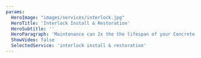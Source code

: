 ```yaml
---
params:
  HeroImage: "images/services/interlock.jpg"
  HeroTitle: 'Interlock Install & Restoration'
  HeroSubtitle: ''
  HeroParagraph: 'Maintenance can 2x the the lifespan of your Concrete.Our industry leading sealer provides superior protection against staining, salt damage, color degradation, freeze thaw damage, chemicals and spills, and UV damage.'
  ShowVideo: false
  SelectedService: 'interlock install & restoration'
---
```

